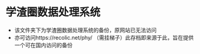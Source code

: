 # 学渣圈数据处理系统
* 该文件夹下为学渣圈数据处理系统的备份，原网站已无法访问
* 亦可访问https://recolic.net/phy/ （需挂梯子）此存档即来源于此，旨在提供一个可在国内访问的备份
